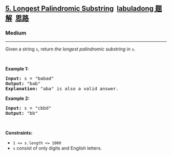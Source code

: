 <h2><a href="https://leetcode.com/problems/longest-palindromic-substring/">5. Longest Palindromic Substring<a id="solution_btn_5" href="https://labuladong.gitee.io/plugin-v3/?qno=5&amp;target=gitee&amp;_=1642408178278" target="_blank" class="button-4" style="font-weight: bold; margin-left: 10px;">labuladong 题解</a><a id="brief_btn_5" href="#" target="_blank" class="button-4" style="font-weight: bold; margin-left: 10px;">思路</a></a></h2><h3>Medium</h3><hr><div><p>Given a string <code>s</code>, return <em>the longest palindromic substring</em> in <code>s</code>.</p>

<p>&nbsp;</p>
<p><strong>Example 1:</strong></p>

<pre><strong>Input:</strong> s = "babad"
<strong>Output:</strong> "bab"
<strong>Explanation:</strong> "aba" is also a valid answer.
</pre>

<p><strong>Example 2:</strong></p>

<pre><strong>Input:</strong> s = "cbbd"
<strong>Output:</strong> "bb"
</pre>

<p>&nbsp;</p>
<p><strong>Constraints:</strong></p>

<ul>
	<li><code>1 &lt;= s.length &lt;= 1000</code></li>
	<li><code>s</code> consist of only digits and English letters.</li>
</ul>
</div>